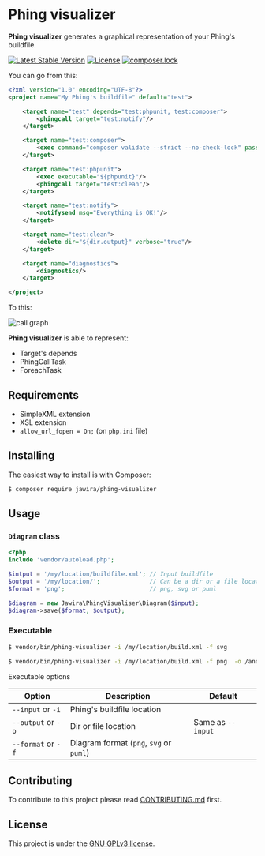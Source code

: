 Phing visualizer
================

**Phing visualizer** generates a graphical representation of your Phing's 
buildfile.

[![Latest Stable Version](https://poser.pugx.org/jawira/phing-visualizer/v/stable)](https://packagist.org/packages/jawira/phing-visualizer)
[![License](https://poser.pugx.org/jawira/phing-visualizer/license)](https://packagist.org/packages/jawira/phing-visualizer)
[![composer.lock](https://poser.pugx.org/jawira/phing-visualizer/composerlock)](https://packagist.org/packages/jawira/phing-visualizer)

You can go from this:

```xml
<?xml version="1.0" encoding="UTF-8"?>
<project name="My Phing's buildfile" default="test">

    <target name="test" depends="test:phpunit, test:composer">
        <phingcall target="test:notify"/>
    </target>

    <target name="test:composer">
        <exec command="composer validate --strict --no-check-lock" passthru="true"/>
    </target>

    <target name="test:phpunit">
        <exec executable="${phpunit}"/>
        <phingcall target="test:clean"/>
    </target>

    <target name="test:notify">
        <notifysend msg="Everything is OK!"/>
    </target>

    <target name="test:clean">
        <delete dir="${dir.output}" verbose="true"/>
    </target>

    <target name="diagnostics">
        <diagnostics/>
    </target>

</project>
```

To this:

<img src="https://raw.githubusercontent.com/jawira/phing-visualizer/master/resources/readme/demo.png" alt="call graph">

**Phing visualizer** is able to represent:

* Target's depends
* PhingCallTask
* ForeachTask

Requirements
------------

* SimpleXML extension
* XSL extension
* `allow_url_fopen = On;` (on `php.ini` file)

Installing
----------

The easiest way to install is with Composer:

```bash
$ composer require jawira/phing-visualizer
```

Usage
-----

### `Diagram` class

```php
<?php
include 'vendor/autoload.php';

$intput = '/my/location/buildfile.xml'; // Input buildfile
$output = '/my/location/';              // Can be a dir or a file location
$format = 'png';                        // png, svg or puml

$diagram = new Jawira\PhingVisualiser\Diagram($input);
$diagram->save($format, $output);
```

### Executable

```bash
$ vendor/bin/phing-visualizer -i /my/location/build.xml -f svg
```

```bash
$ vendor/bin/phing-visualizer -i /my/location/build.xml -f png  -o /another/location/ 
```

Executable options

| Option                | Description                               | Default           |
| --------------------- | ----------------------------------------- | ----------------- |
| `--input` or `-i`     | Phing's buildfile location                |                   |
| `--output` or `-o`    | Dir or file location                      | Same as `--input` |
| `--format` or `-f`    | Diagram format (`png`, `svg` or `puml`)   |                   |


Contributing
------------

To contribute to this project please read [CONTRIBUTING.md](./CONTRIBUTING.md) 
first.


License
-------

This project is under the [GNU GPLv3 license](./LICENSE).
